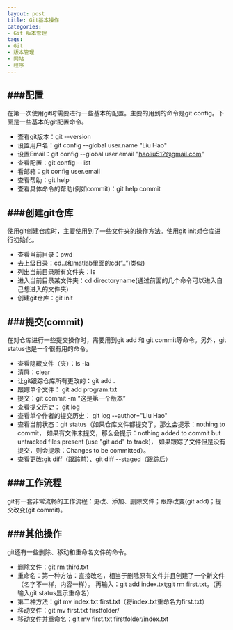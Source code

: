 ```yaml
---
layout: post
title: Git基本操作
categories:
- Git 版本管理
tags:
- Git
- 版本管理
- 网站
- 程序
---
```



###配置
---
在第一次使用git时需要进行一些基本的配置。主要的用到的命令是git config。下面是一些基本的git配置命令。

- 查看git版本：git --version
- 设置用户名：git config --global user.name "Liu Hao"
- 设置Email：git config --global user.email "haoliu512@gmail.com"
- 查看配置：git config --list
- 看邮箱：git config user.email
- 查看帮助：git help
- 查看具体命令的帮助(例如commit)：git help commit


###创建git仓库
---
使用git创建仓库时，主要使用到了一些文件夹的操作方法。使用git init对仓库进行初始化。

- 查看当前目录：pwd
- 去上级目录：cd..(和matlab里面的cd(“..”)类似)
- 列出当前目录所有文件夹：ls
- 进入当前目录某文件夹：cd directoryname(通过前面的几个命令可以进入自己想进入的文件夹)
- 创建git仓库：git init


###提交(commit)
---
在对仓库进行一些提交操作时，需要用到git add 和 git commit等命令。另外，git status也是一个很有用的命令。

- 查看隐藏文件（夹）：ls -la
- 清屏：clear
- 让git跟踪仓库所有更改的：git add .
- 跟踪单个文件： git add program.txt
- 提交：git commit -m “这是第一个版本”
- 查看提交历史： git log
- 查看单个作者的提交历史： git log --author="Liu Hao"
- 查看当前状态：git status（如果仓库文件都提交了，那么会提示：nothing to commit，
如果有文件未提交，那么会提示：nothing added to commit but untracked files present (use "git add" to track)，
如果跟踪了文件但是没有提交，则会提示：Changes to be committed）。
- 查看更改:git diff（跟踪前）、git diff --staged（跟踪后）


###工作流程
---
git有一套非常流畅的工作流程：更改、添加、删除文件；跟踪改变(git add)；提交改变(git commit)。


###其他操作
---
git还有一些删除、移动和重命名文件的命令。

- 删除文件：git rm third.txt
- 重命名：第一种方法：直接改名，相当于删除原有文件并且创建了一个新文件（名字不一样，内容一样）。
再输入：git add index.txt;git rm first.txt。（再输入git status显示重命名）
- 第二种方法：git mv index.txt first.txt（将index.txt重命名为first.txt）
- 移动文件：git mv first.txt firstfolder/
- 移动文件并重命名：git mv first.txt firstfolder/index.txt